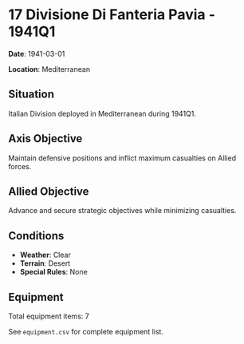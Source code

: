 # 17 Divisione Di Fanteria Pavia - 1941Q1

**Date**: 1941-03-01

**Location**: Mediterranean

## Situation

Italian Division deployed in Mediterranean during 1941Q1.

## Axis Objective

Maintain defensive positions and inflict maximum casualties on Allied forces.

## Allied Objective

Advance and secure strategic objectives while minimizing casualties.

## Conditions

- **Weather**: Clear
- **Terrain**: Desert
- **Special Rules**: None

## Equipment

Total equipment items: 7

See `equipment.csv` for complete equipment list.
